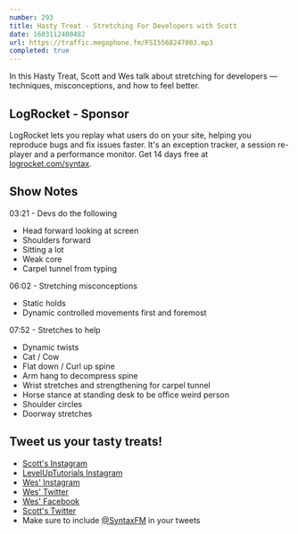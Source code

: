 ```yaml
---
number: 293
title: Hasty Treat - Stretching For Developers with Scott
date: 1603112400482
url: https://traffic.megaphone.fm/FSI5568247003.mp3
completed: true
---
```


In this Hasty Treat, Scott and Wes talk about stretching for developers — techniques, misconceptions, and how to feel better. 

## LogRocket - Sponsor
LogRocket lets you replay what users do on your site, helping you reproduce bugs and fix issues faster. It's an exception tracker, a session re-player and a performance monitor. Get 14 days free at [logrocket.com/syntax](https://logrocket.com/syntax).

## Show Notes

03:21 - Devs do the following
* Head forward looking at screen
* Shoulders forward
* Sitting a lot
* Weak core
* Carpel tunnel from typing

06:02 - Stretching misconceptions
* Static holds
* Dynamic controlled movements first and foremost

07:52 - Stretches to help
* Dynamic twists
* Cat / Cow
* Flat down / Curl up spine
* Arm hang to decompress spine
* Wrist stretches and strengthening for carpel tunnel
* Horse stance at standing desk to be office weird person
* Shoulder circles
* Doorway stretches

## Tweet us your tasty treats!
* [Scott's Instagram](https://www.instagram.com/stolinski/)
* [LevelUpTutorials Instagram](https://www.instagram.com/LevelUpTutorials/)
* [Wes' Instagram](https://www.instagram.com/wesbos/)
* [Wes' Twitter](https://twitter.com/wesbos)
* [Wes' Facebook](https://www.facebook.com/wesbos.developer)
* [Scott's Twitter](https://twitter.com/stolinski)
* Make sure to include [@SyntaxFM](https://twitter.com/SyntaxFM) in your tweets